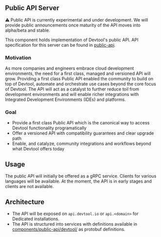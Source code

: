 ## Public API Server

:warning: Public API is currently experimental and under development. We will provide public announcements once maturity of the API moves into alpha/beta and stable.

This component holds implementation of Devtool's public API. API specification for this server can be found in [public-api](/components/public-api).

### Motivation
As more companies and engineers embrace cloud development environments, the need for a first class, managed and versioned API will grow. Providing a first class Public API
enabled the community to build on top of Devtool, automate and orchestrate use cases beyond the core focus of Devtool. The API will act as a catalyst to further reduce toil
from development environments and will enable richer integrations with Integrated Development Environments (IDEs) and platforms.

### Goal
* Provide a first class Public API which is the canonical way to access Devtool functionality programatically
* Offer a versioned API with compatibility guarantees and clear upgrade path
* Enable, and catalyze, community integrations and workflows beyond what Devtool offers today


## Usage
The public API will initially be offered as a gRPC service. Clients for various languages will be available. At the moment, the API is in early stages and clients are not available.


## Architecture
* The API will be exposed on `api.devtool.io` or `api.<domain>` for Dedicated installations.
* The API is structured into services with definitions available in [components/public-api/devtool/](../public-api/devtool) as protobuf definitions.
